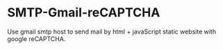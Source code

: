 # SMTP-Gmail-reCAPTCHA
Use gmail smtp host to send mail by html + javaScript static website with google reCAPTCHA.
